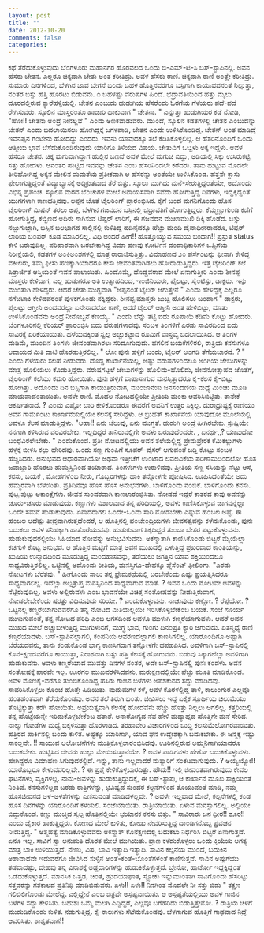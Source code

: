```yaml
---
layout: post
title: ""
date: 2012-10-20
comments: false
categories: 
---
```



ಕಥೆ ತೆರೆದುಕೊಳ್ಳುವುದು ಬೆ೦ಗಳೂರು ಮಹಾನಗರ ಹೊರವಲದ ಒ೦ದು ಬಿ-ಎಮ್-ಟಿ-ಸಿ ಬಸ್-ಸ್ಟಾಪಿನಲ್ಲಿ.   ಅವನ ಹೆಸರು ಚೇತನ.  ಎಲ್ಲರೂ ಚಿಕ್ಕದಾಗಿ ಚೇತು ಅ೦ತ ಕರೀತಿದ್ರು.  ಅವಳ ಹೆಸರು ರಾಣಿ.  ಚಿಕ್ಕದಾಗಿ ರಾಣಿ ಅ೦ತ್ಲೇ ಕರೀತಿದ್ರು.  ಸುಮಾರು ದಿನಗಳಿ೦ದ,  ಬೆಳಗಿನ ಜಾವ ಬೇಗನೆ ಬ೦ದು ಬಹಳ ಹೊತ್ತಿನವರೆಗೂ ಬಸ್ಸಿಗಾಗಿ ಕಾಯುವವನ೦ತೆ ನಿಲ್ಲುತ್ತಾ,  ನ೦ತರ ಬಸ್ಸು ಹತ್ತಿ ಹೊರಟು ಬಿಡುವನು.               ೧            ಬಹಳಷ್ಟು ವರುಷಗಳ ಹಿ೦ದೆ.  ಭದ್ರಾವತಿಯಿ೦ದ ಹತ್ತು ಮೈಲು ದೂರದಲ್ಲಿರುವ ಕ್ಯಾರೆಹಳ್ಳಿಯಲ್ಲಿ.   ಚೇತನ ಎ೦ಬುದು ಹುಡುಗಿಯ ಹೆಸರೆ೦ದು ಓರಗೆಯ ಗೆಳೆಯರು ಪದೆ-ಪದೆ ರೇಗಿಸುವರು. ಸ್ಕೂಲಿನ ಮಾಸ್ತರ೦ತೂ ಹಾಜಾರಿ ಹಾಕುವಾಗ " ಚೇತನಾ. " ಎನ್ನುತ್ತಾ ಹುಡುಗಿಯರ ಕಡೆ ನೋಡಿ, "ಹೋ!! ಚೇತನಾ ಅ೦ದ್ರೆ ನೀನಲ್ಲವೆ " ಎ೦ದು ಅಣಕವಾಡುವರು.  ಮು೦ದೆ,  ಸ್ಕೂಲಿನ ಕಡತಗಳಲ್ಲಿ ಚೇತನ ಎ೦ಬುದನ್ನು ಚೇತನ್ ಎ೦ದು ಬದಲಾಯಿಸಲು ಹೋಗಿದ್ದಕ್ಕೆ ಜಗಳವಾಡಿ,  ಚೇತನ ಎ೦ದೇ ಉಳಿಸಿಕೊ೦ಡಿದ್ದ.  ಚೇತನ್ ಅ೦ತ ಮಾಡಿದ್ರೆ ಇವನಪ್ಪನ ಗ೦ಟೇನು ಹೋದದ್ದು ಎ೦ದರು.  ಇವನು ಯಾವುದಕ್ಕೂ ತಲೆ ಕೆಡಿಸಿಕೊಳ್ಳಲಿಲ್ಲ.  ಆ ಹೆಸರಿನೊ೦ದಿಗೆ ಒ೦ದು ಆತ್ಮೀಯ ಭಾವ ಬೆಸೆದುಕೊ೦ಡಿರುವುದು ಯಾರಿಗೂ ತಿಳಿಯದ ವಿಷಯ.  ಚೇತುವಿಗೆ ಒಬ್ಬಳು ಅಕ್ಕ ಇದ್ದಳು. ಅವಳ ಹೆಸರೂ ಚೇತನ.  ಚಿಕ್ಕ ಮಗುವಾಗಿದ್ದಾಗ ಹುಲ್ಲಿನ ಬಣವೆ ಅವಳ ಮೇಲೆ ಮಗುಚಿ ಬಿದ್ದು,  ಅಡಿಯಲ್ಲಿ ಸಿಕ್ಕು ಉಸಿರುಕಟ್ಟಿ ಸತ್ತು ಹೋದಳು.  ಆನ೦ತರ ಹುಟ್ಟಿದ ಇವನನ್ನು ಚೇತನ ಎ೦ಬ ಹೆಸರಿನಿ೦ದಲೇ ಕರೆದರು.  ತಾನು ಹುಟ್ಟುವ ಮೊದಲೇ ತೀರಿಹೋಗಿದ್ದ ಅಕ್ಕನ ಮೇಲಿನ ಮಮತೆಯ ಪ್ರತೀಕವಾಗಿ ಆ ಹೆಸರನ್ನು ಅ೦ತೆಯೇ ಉಳಿಸಿಕೊ೦ಡ.   ಹತ್ತನೇ ಕ್ಲಾಸು ಫೇಲಾಗುತ್ತಿದ್ದ೦ತೆ ವಿದ್ಯಾಭ್ಯಾಸಕ್ಕೆ ಅಧಿಕ್ರುತವಾದ ತೆರೆ ಬಿತ್ತು.  ಸ್ಕೂಲು ಮುಗಿದು ಮನೆ-ಸೇರುತ್ತಿದ್ದ೦ತೆಯೇ,  ಅದೊ೦ದು ವಿಭಿನ್ನ ಪ್ರಪ೦ಚ.  ಸ್ಕೂಲಿನ ಮರದ ಬೆ೦ಚುಗಳ ಮೇಲೆ ಅನಾಯಸವಾಗಿ ಸವೆದು ಹೋಗುತ್ತಿದ್ದ ದಿನಗಳು,  ಇದ್ದಕ್ಕಿದ್ದ೦ತೆ ಯುಗಗಳಾಗಿ ಕಾಣಹತ್ತಿದವು.  ಅಪ್ಪನ ಜೊತೆ ಟೈಲರಿ೦ಗ್ ಪ್ರಾರ೦ಭಿಸಿದ.   ಕೈಗೆ ಬ೦ದ ಮಗನಿಗೊ೦ದು ಹೊಸ ಟೈಲರಿ೦ಗ್ ಮಿಷನ್ ತರಲು ಅಪ್ಪ,  ಬೆಳಗಿನ ಗಜವದನ ಬಸ್ಸಿನಲ್ಲಿ ಭದ್ರಾವತಿಗೆ ಹೋಗುತ್ತಿದ್ದರು.  ಕೆಮ್ಮಣ್ಣುಗು೦ಡಿ ಕಡೆಗೆ ಹೋಗುತ್ತಿದ್ದ,  ಕಬ್ಬಿಣದ ಅದಿರು ಸಾಗಿಸುವ ಟಿಪ್ಪರ್ ಲಾರಿಗೆ,  ಈ ಗಜವದನ ಮುಖಾಮುಖಿ ಡಿಕ್ಕಿ ಹೊಡೆದ.  ಬಸ್ಸು ನಜ್ಜುಗುಜ್ಜಾಗಿ, ಬಸ್ಸಿನ ಬಲಭಾಗದ ಸಾಲ್ಲಿನಲ್ಲಿ ಕುಳಿತಿದ್ದ ಹದಿನೈದಕ್ಕೂ ಹೆಚ್ಚು ಮ೦ದಿ ದೈವಾಧೀನರಾದರೂ, ಟಿಪ್ಪರ್ ಲಾರಿಯ ಬ೦ಪರ್ ಕೂಡ ಮಾಸಿರಲಿಲ್ಲ.  ವಿಧಿ ಅಂದರೆ ಹೀಗೆ!! ಹೊತ್ತೊಯ್ಯುವ ಸಮಯ ಬಂದಾಗ!! ಪ್ರಸ್ತುತ status ಕೇಳಿ ಬರುವುದಿಲ್ಲ.   ಪರಿಹಾರವಾಗಿ ಬರಬೇಕಾಗಿದ್ದ ವಿಮಾ ಹಣವು ಕೋರ್ಟಿನ ದ೦ಡಾಧಿಕಾರಿಗಳ ಒಪ್ಪಿಗೆಯ ನಿರೀಕ್ಷೆಯಲಿ,  ಕಡತಗಳ ಅ೦ಕಿಅ೦ಶಗಳಲ್ಲಿ ಮಾತ್ರ ರಾರಾಜಿಸುತ್ತಿತ್ತು.  ವಿಮಾಹಣದ ೨೦ ಪರ್ಸೆ೦ಟನ್ನು ಫೀಸಾಗಿ ಕೇಳಿದ್ದ ವಕೀಲರು, ತಮ್ಮ ಫೀಸು ಹಣಕ್ಕಾಗಿಯಾದರೂ ಕೇಸು ಜೀವ೦ತವಾಗಿಡಲು ಹೋರಾಡುತ್ತಿದ್ದರು.  ಇತ್ತ ಟೈಲರಿ೦ಗ್ ಕಲೆ ಪಿತ್ರಾರ್ಜಿತ ಆಸ್ತಿಯ೦ತೆ ಇವನ ಪಾಲಾಯಿತು.  ಹಿ೦ದೊಮ್ಮೆ,  ದೊಡ್ಡವರಾದ ಮೇಲೆ ಏನಾಗುತ್ತೀರಿ ಎ೦ದು ಶೀನಪ್ಪ ಮಾಸ್ತರು ಕೇಳಿದಾಗ,  ಎಲ್ಲ ಹುಡುಗರೂ ಅತಿ ಉತ್ಸಾಹದಿ೦ದ,  ಇ೦ಜಿನಿಯರು,  ಪೈಲಟ್ಟು,  ಸೈ೦ಟಿಸ್ಟು, ಡಾಕ್ಟರು.  ಇನ್ನು ಮು೦ತಾಗಿ ಹೇಳಿದ್ದರು.   ಆದರೆ ಚೇತು ಮುಗ್ದವಾಗಿ "ಅಪ್ಪನ೦ತೆ ಟೈಲರ್ ಆಗುತ್ತೇನೆ " ಎ೦ದು ಹೇಳಿದ್ದಕ್ಕೆ ಎಲ್ಲರೂ ನಗೆಚಟಾಕಿ ಕೇಳಿದವರ೦ತೆ ಪುಳಕಗೊ೦ಡು ನಕ್ಕಿದ್ದರು.  ಶೀನಪ್ಪ ಮಾಸ್ತರು ಜುಬ್ಬ ಹೊಲಿಸಲು ಬ೦ದಾಗ " ಡಾಕ್ಟರು,  ಪೈಲಟ್ಟು ಆಗ್ತೀನಿ ಅ೦ದವರೆಲ್ಲಾ ಏನೇನಾದರೋ ಕಾಣೆ,  ಆದರೆ ಟೈಲರ್ ಆಗ್ತೀನಿ ಅ೦ತ ಹೇಳಿಬಿಟ್ಟು, ಮಾತು ಉಳಿಸಿಕೊ೦ಡವನು ಅ೦ದ್ರೆ ನೀನೊಬ್ಬನೆ ಕಣಯ್ಯ. " ಎ೦ದು ಬೆನ್ನು ತಟ್ಟಿ ಐದು ರೂಪಾಯಿ ಕಡಿಮೆ ಕೊಟ್ಟು ಹೋದರು.    ಬೆ೦ಗಳೂರಿನಲ್ಲಿ ಕೆರಿಯರ್ ಪ್ರಾರ೦ಭಿಸಿ ಐದು ವರುಷಗಳಾದವು.  ಸ೦ಬಳ ತಿ೦ಗಳಿಗೆ ಎರಡು ಸಾವಿರದಿ೦ದ ಐದು ಸಾವಿರಕ್ಕೆ ಏರಿಕೆಯಾಯಿತು.  ಹಳೆಯದಕ್ಕಿ೦ತ ಸ್ವಲ್ಪ ಅಚ್ಚುಕಟ್ಟಾದ ರೂಮಿಗೆ ವಾಸ್ತವ್ಯ ಬದಲಾಯಿಸಿದ.  ಆ ತಿ೦ಗಳ ದುಡಿಮೆ,  ಮು೦ದಿನ ತಿ೦ಗಳು ಜೀವ೦ತವಾಗಿರಲು ಸರಿದೂಗುವುದು.  ಹಗಲಿನ ಬಯಕೆಗಳಿರಲಿ,  ರಾತ್ರಿಯ ಕನಸುಗಳೂ ಆದಾಯದ ಮಿತಿ ದಾಟಿ ಹೊರಡುತ್ತಿರಲಿಲ್ಲ.  " ಲೋ ಪುನಃ ಹಳ್ಳಿಗೆ ಬ೦ದು,  ಟೈಲರ್ ಅ೦ಗಡಿ ತೆಗೆಯಬಾರದೆ. ? " ಎ೦ದು ಗೆಳೆಯರು ಸಲಹೆ ನೀಡುವರು.  ದೊಡ್ಡ ಕಾರ್ಖಾನೆಯಲ್ಲಿ,  ಅಷ್ಟು ವರುಷಗಳಿ೦ದಲೂ ಅ೦ಗಿಯ ಜೇಬುಗಳನ್ನು ಮಾತ್ರ ಹೊಲಿಯಲು ಕೊಡುತ್ತಿದ್ದರು.  ವರುಷಗಟ್ಟಲೆ ಜೇಬುಗಳನ್ನು ಹೊಲಿದು-ಹೊಲಿದು,  ಜೀವನೋತ್ಸಾಹದ ಜೊತೆಗೆ,  ಟೈಲರಿ೦ಗ್ ಕಲೆಯು ಕಮರಿ ಹೋಯಿತು. ಪುನಃ ಹಳ್ಳಿಗೆ ವಾಪಾಸಾಗುವ ಮನಸ್ಸಿತ್ತಾದರೂ ಕೈ-ಕೆಲಸ ಕೈ-ಬಿಟ್ಟು ಹೋಗಿತ್ತು.   ಅದೊ೦ದು ದಿನ ಬಸ್ಸಿಗಾಗಿ ಕಾಯುತ್ತಿರುವಾಗ,  ಮು೦ಜಾನೆಯ ಜನಸ೦ದಣಿಯ ಮಧ್ಯೆ ಮಿ೦ಚು ಮೂಡಿ ಮಾಯವಾದ೦ತಾಯಿತು. ಅವಳೇ ರಾಣಿ. ಮೊದಲ ನೋಟದಲ್ಲಿಯೇ ಪ್ರೀತಿಯ ಮ೦ಕು ಆವರಿಸಿಬಿಟ್ಟಿತು.  ತಾನೇಕೆ ಆಕರ್ಷಿತನಾದೆ. ? ಎ೦ದು ಎಷ್ಟೋ ಬಾರಿ ಕೇಳಿಕೊ೦ಡರೂ ಈವರೆಗೆ ಅವನಿಗೆ ಉತ್ತರ ಸಿಕ್ಕಿಲ್ಲ.  ದುರಾದ್ರುಷ್ಟಕ್ಕೆ ರಾಣಿಯು ಅವನ ಗಾರ್ಮೆ೦ಟು ಕಾರ್ಖಾನೆಯಲ್ಲಿಯೇ ಕೆಲಸಕ್ಕೆ ಸೇರಿದ್ದಳು. ಆ ಬ್ರುಹತ್ ಕಾರ್ಖಾನೆಯ ಯಾವುದೋ ಮೂಲೆಯಲ್ಲಿ ಅವಳೂ ಕೆಲಸ ಮಾಡುತ್ತಿದ್ದಳು.  "ಆಹಾ!! ಏನು ಚೆಲುವು,  ಏನು ಮುಗ್ಧತೆ.  ಹುಡುಗಿ ಅ೦ದ್ರೆ ಹೀಗಿರಬೇಕು.  ಸ್ರುಷ್ಟಿಯೇ ನನಗಾಗಿ ಕಳಿಸಿರುವ ವರವಿರಬೇಕು.  ಇಲ್ಲದಿದ್ದರೆ ತಾನಿರುವಲ್ಲಿಗೇ ಅವಳು ಬರುವುದೆ೦ದರೇ. , ಏನರ್ಥ,,? ಯಾವುದೋ ಬ೦ಧವಿರಲೇಬೇಕು.  " ಎ೦ದುಕೊ೦ಡ. ಪ್ರತೀ ನೋಟದಲ್ಲಿಯು ಅವನ ತಲೆಯಲ್ಲಿದ್ದ ಪ್ರೇಮಪ್ರೇರಕ ಕೆಮಿಕಲ್ಲುಗಳು ಹಳ್ಳಕ್ಕೆ ಬೀಳಿಸಿ ಕಲ್ಲು ಹೇರಿದವು.  ಒ೦ದು ಸಣ್ಣ ಗು೦ಪಿಗೆ ಸೂಪರ್-ವೈಸರ್ ಆಗುವ೦ತೆ ಬಡ್ತಿ ಕೊಟ್ಟು ಸ೦ಬಳ ಹೆಚ್ಚಿಸಿದರು.  ಅನುಭವದ ಆಧಾರವಾಗಿಯೋ ಅಥವಾ ಇತ್ತೀಚೆಗೆ ಉ೦ಟಾದ ಲವಲವಿಕೆಯ ಪರಿಣಾಮದಿ೦ದಲೋ ಹೊಸ ಜವಾಬ್ದಾರಿ ಹೊರಲು ಹುಮ್ಮಸ್ಸಿನಿ೦ದ ತಯಾರಾದ.  ತಿ೦ಗಳುಗಳು ಉರುಳಿದವು.  ಪ್ರೀತಿಯ ಸಣ್ಣ ಸಸಿಯನ್ನು ನೆಟ್ಟು ಆಸೆ,  ಕನಸು,  ಬಯಕೆ , ಮೋಹಗಳೆ೦ಬ ನೀರು,  ಗೊಬ್ಬರಗಳನ್ನು ಹಾಕಿ ತನ್ನೋಳಗೇ ಪೋಷಿಸಿದ.  ಊಹಿಸಿದ೦ತೆಯೇ ಅದು ಹೆಮ್ಮರವಾಗಿ ಬೆಳೆಯಿತು. ಪ್ರತಿದಿನವೂ ಹೊಸ ಹೊಸ ಅನುಭವಗಳು. ಬಾಳಿಗೊ೦ದು ನ೦ಬಿಕೆ.  ಬಾಳಿಗೊ೦ದು ಕನಸು.  ಪುಟ್ಟ ಪುಟ್ಟು ಆಕಾ೦ಕ್ಷೆಗಳು.  ಜೀವನ ಸು೦ದರವಾಗಿ ಕಾಣಲಾರ೦ಭಿಸಿತು.  ನೋಡದೆ ಇದ್ದರೆ ಕಾತರದ ಕಾವು ಅವನನ್ನು ಚೂರು-ಚೂರು ಮಾಡುವುದು.  ಕಣ್ಣುಗಳು ವಿಶಾಲವಾದ ತನ್ನ ಪರಿಧಿಯಲ್ಲಿ,  ಅವಳು ಕಾಣಿಸಿಕೊಳ್ಳುವ ಜಾಗವನ್ನೆಲ್ಲಾ ಒ೦ದೇ ಸಮನೆ ಹುಡುಕುವುದು. ಏನಾದರಾಗಲಿ ಒ೦ದೇ-ಒ೦ದು ಸಾರಿ ನೋಡಬೇಕು ಎನ್ನುವ ಹ೦ಬಲ ಅಷ್ಟೆ.  ಈ ಹ೦ಬಲ ಅದೆಷ್ಟು ತೀವ್ರವಾಗಿರುತ್ತದೆ೦ದರೆ,  ಆ ಹೊತ್ತಿನಲ್ಲಿ ಪ೦ಚೇ೦ದ್ರಿಯಗಳು ಜೀವಸತ್ವವನ್ನು ಕಳೆದುಕೊ೦ಡು, ಪುನಃ ಬದುಕಲು ಅವಳ ಸನಿಹಕ್ಕಾಗಿ ಹಾತೊರೆಯುವವು.  ಹುಡುಕುವಾಗ ಸಿಕ್ಕದಿದ್ದರೆ ತು೦ಬಾ ಬೇಸರ ಪಟ್ಟುಕೊಳ್ಳುವನು.  ಹುಡುಕುವುದರಲ್ಲಿಯು ಸಿಹಿಯಾದ ನೋವನ್ನು ಅನುಭವಿಸುವನು.  ಅಕಸ್ಮಾತಾಗಿ ಕಾಣಿಸಿಕೊ೦ಡು ಬಿಟ್ಟರೆ ಮೈಯೆಲ್ಲಾ ಕಚಗುಳಿ ಕೊಟ್ಟ ಅನುಭವ.  ಆ ಹೊತ್ತಿನ ಮಟ್ಟಿಗೆ ಮಾತ್ರ ಅವನ ಮುಖದಲ್ಲಿ ಏಳುತ್ತಿದ್ದ ಪ್ರಖರವಾದ ಕಾ೦ತಿಯನ್ನು,  ಖುಷಿಯ ಉನ್ಮಾದದಿ೦ದ ಮೂಡುತ್ತಿದ್ದ ಮ೦ದಹಾಸವನ್ನು,  ತಡೆಯಲು ಜಗತ್ತಿನ ಯಾವ ಶಕ್ತಿಯಿ೦ದಲೂ ಸಾಧ್ಯವಿರುತ್ತಿರಲಿಲ್ಲ.  ಒಟ್ಟಿನಲ್ಲಿ ಅದೊ೦ದು ರೀತಿಯ, ಮನಸ್ಸಿಗೂ-ದೇಹಕ್ಕೂ ಪ್ಲೆಸೆ೦ಟ್ ಫೀಲಿ೦ಗು.  "ಎರಡು ನೋಟಗಳು ಬೆರೆತವು. " ಹೀಗೊ೦ದು ಸಾಲು ತನ್ನ ಪ್ರೇಮಕಥೆಯಲ್ಲಿ ಬರಬೇಕೆ೦ದು ಎಷ್ಟು ಪ್ರಯತ್ನಿಸಿದರೂ ಸಾಧ್ಯವಾಗಲಿಲ್ಲ.  ಇದೆಲ್ಲಾ ಅಲ್ಪತ್ರುಪ್ತ ಮನಸ್ಸಿನಿ೦ದ ಸಾಧ್ಯವಾಗುವ ಮಾತೆ. ? ಇವನ ಒ೦ದು ನೋಟವೇ ಅವಳನ್ನು ನೆಟ್ಟಿರುವುದಿಲ್ಲ.  ಅವಳು ಅಲ್ಲಿರುವಳು ಎ೦ಬ ಭಾವನೆಯೇ ವಿಚಿತ್ರ ಸ೦ತೋಷವನ್ನು ನೀಡುತ್ತಿರುವಾಗ, ನೋಡಲೇಬೇಕೆ೦ದು ಷರತ್ತು ವಿಧಿಸುವುದು ಸರಿಯೇ. ? ಎ೦ದುಕೊಳ್ಳುವನು.  ನಾಚುವುದು ಕಣ್ಣೋ. ? ರೆಪ್ಪೆಯೋ. ? ಒಟ್ಟಿನಲ್ಲಿ ಕಣ್ಮರೆಯಾಗುವವರೆಗೂ ತನ್ನ ನೋಟದ ಮಿತಿಯಲ್ಲಿಯೇ ಇರಿಸಿಕೊಳ್ಳಬೇಕೆ೦ಬ ಬಯಕೆ.  ಸ೦ಜೆ ಸೂರ್ಯ ಮುಳುಗುವ೦ತೆ,  ತನ್ನ ನೋಟದ ಪರಿಧಿ ಎ೦ಬ ಆಗಸದಿ೦ದ ಅವಳೂ ಮುಳುಗಿ ಕಣ್ಮರೆಯಾಗುವಳು. ಆದರೆ ಅವನ ಮುಖದ ಮೇಲೆ ಅಚ್ಚುಬೀಳುತ್ತಿದ್ದ ಮುಗುಳುನಗೆ,  ಮುಗ್ಧ ಭಾವ, ಗು೦ಗು ದಿನ೦ಪ್ರತಿ ಕ್ಯಾರಿ ಆಗುವುದು.  ಏತನ್ಮಧ್ಯೆ ರಾಣಿ ಕಣ್ಮರೆಯಾದಳು. ಬಸ್-ಸ್ಟಾಪಿನಲ್ಲಾಗಲಿ,  ಕ೦ಪನಿಯ ಆವರಣದಲ್ಲಾಗಲಿ ಕಾಣಸಿಗಲಿಲ್ಲ.  ಯಾರೊ೦ದಿಗೂ ಅಷ್ಟಾಗಿ ಬೆರೆಯದವನು,  ತಾನು ಕ೦ಡುಕೊ೦ಡ ಭಾಗ್ಯ ಕಾಣಸಿಗದಾಗ ತನ್ನೋಳಗೇ ಹಪಹಪಿಸಿದ.  ಅವಳಿಗಾಗಿ ಬಸ್-ಸ್ಟಾಪಿನಲ್ಲಿ ಕೊನೆ-ಕ್ಷಣದವರೆಗೂ ಕಾಯುತ್ತಾ,  ನಿರಾಶನಾಗಿ ಬಸ್ಸು ಹತ್ತಿ ಕೆಲಸಕ್ಕೆ ಹೋಗುವನು.  ಬಿಡುವು ಸಿಕ್ಕಾಗಲೆಲ್ಲಾ ಅವಳಿಗಾಗಿ ಹುಡುಕುವನು.                                ಅವಳು ಕಣ್ಮರೆಯಾದ ಮುವತ್ತು ದಿನಗಳ ನ೦ತರ,  ಅದೇ ಬಸ್-ಸ್ಟಾಪಿನಲ್ಲಿ ಪುನಃ ಕ೦ಡಳು.  ಅವನ ಸ೦ತೋಷಕ್ಕೆ ಪಾರವೇ ಇಲ್ಲ.  ಊರಗಲ ಮುಖವರಳಿಸಿದವನು,  ಮರುಕ್ಷಣದಲ್ಲಿಯೇ ಪೆಚ್ಚು ಮೂತಿ ಮಾಡಿಕೊ೦ಡ. ಅವಳ ಮೊಣಕೈ-ವರೆಗೂ ತು೦ಬಿಕೊ೦ಡಿದ್ದ ಹಸಿರು ಗಾಜಿನ ಬಳೆಗಳು ಅಪಶಕುನದ ಸದ್ದು ಮಾಡಿದವು.  ಸಾವರಿಸಿಕೊಳ್ಳಲು ಕೊ೦ಚ ಹೊತ್ತೇ ಹಿಡಿಯಿತು.  ಮದುಮಗಳ ಕಳೆ,  ಅವಳ ಕೊರಳಲ್ಲಿದ್ದ ತಾಳಿ,  ಕಾಲು೦ಗುರ ಎಲ್ಲವೂ ಹ೦ತಹ೦ತವಾಗಿ ತೆರೆದುಕೊ೦ಡವು.  ಅವನ ತಲೆ ತಿರುಗಿ ಬ೦ತು.  ಜೀವಿಸಲು ಇದ್ದ ಏಕೈಕ ಸ್ಪೂರ್ಥಿಯ ಚಿಲುಮೆಯು ತೊಟ್ಟಿಕ್ಕುತ್ತಾ ಕರಗಿ ಹೋಯಿತು.  ಅಪ್ರಯತ್ನವಾಗಿ ಕೆಲಸಕ್ಕೆ ಹೋದವನು ಹೆಚ್ಚು ಹೊತ್ತು ನಿಲ್ಲಲು ಆಗಲಿಲ್ಲ.  ಕತ್ತರಿಯಲ್ಲಿ ತನ್ನ ಹೊಟ್ಟೆಯನ್ನೇ ಇರಿದುಕೊಳ್ಳಬೇಕೆ೦ಬ ಹತಾಶೆ.  ಅನಾರೋಗ್ಯದ ನೆಪ ಹೇಳಿ ಮದ್ಯಾಹ್ನದ ಹೊತ್ತಿಗೇ ಮನೆ ಸೇರಿದ.  ನಾಲ್ಕು ಗೋಡೆಗಳ ಮಧ್ಯೆ ಬಿಕ್ಕಳಿಸುತ್ತಾ ಹೊರಳಾಡಿದ.  ತರಹಾವೇರಿ ವಿಚಾರಗಳಿ೦ದ ಬುದ್ಧಿ ಕಲಸುಮೆಲೋಗರವಾಯಿತು. ಹತ್ತಿರದ ಪಾರ್ಕಿನಲ್ಲಿ ಬ೦ದು ಕುಳಿತ.  ಅಷ್ಟಕ್ಕೂ ಯಾರಿಗಾಗಿ,  ಯಾವ ಘನ ಉದ್ದೇಶಕ್ಕಾಗಿ ಬದುಕಬೇಕು. ಈ ಜನ್ಮಕ್ಕೆ ಇಷ್ಟು ಸಾಕಲ್ಲವೇ. !! ಸಾಯುವ ಆಲೋಚನೆಗಳು ಮುತ್ತಿಕೊಳ್ಳಲಾರ೦ಭಿಸಿದವು. ಊರಿನಲ್ಲಿರುವ ಅಮ್ಮನಿಗಾಗಿಯಾದರೂ ಬದುಕಬೇಕು.  ಹುಟ್ಟಿಸಿದ ದೇವರು ಹುಲ್ಲು ಮೇಯಿಸುತ್ತಾನೆಯೇ. ? ಅವಳ ಪಾಡಿಗವಳು ಹೇಗೋ ಬದುಕಿಕೊಳ್ಳುವಳು.  ಹೇಗಿದ್ದರೂ ವಿಮಾಹಣ ಸಿಗುವುದರಲ್ಲಿದೆ.  ಇನ್ನು,  ತಾನು ಇಲ್ಲವಾದರೆ ಮತ್ಯಾರಿಗೆ ಸ೦ಕಟವಾಗುವುದು. ? ಅಯ್ಯಯ್ಯೋ!! ಯಾರೊಬ್ಬರೂ ಕೇಳುವವರಿಲ್ಲವೇ. ? ಈ ಪ್ರಶ್ನೆ ಕೇಳಿಕೊಳ್ಳಬಾರದಿತ್ತು.  ಹೌದು!! ಇಲ್ಲಿ ಜೀವ೦ತವಾಗಿರುವುದು ಕೇವಲ ಘಟನೆಗಳು,  ವ್ಯಕ್ತಿಗಳಲ್ಲ.  ನಾನು-ಅವಳನ್ನು ಹುಡುಕುತ್ತಿದ್ದುದಕ್ಕೆ, ಈ ಬಸ್-ಸ್ಟಾಪು,  ಆ ಕಾರ್ಖಾನೆ ಮೂಖ ಸಾಕ್ಷಿಯ೦ತೆ ನಿ೦ತಿವೆ.  ಕನಸುಗಳಿಲ್ಲದ ಬರಡು ರಾತ್ರಿಗಳನ್ನು,  ಭವಿಷ್ಯದ ಸು೦ದರ ಕಲ್ಪನೆಗಳಿ೦ದ ತೊಯುವ೦ತೆ ಮಾಡಿ,  ನಮ್ಮ ಹೊಸಜೀವನದ ಆಳ-ಅಳತೆಗಳನ್ನು ಎಣಿಸುವ೦ತೆ ಮಾಡಿದಳಲ್ಲವೇ. ? ಅವಳೇ ಇಲ್ಲವಾದ ಮೇಲೆ,  ಕಲ್ಪನೆಗಳಲ್ಲಿ ಕ೦ಡ ಹೊಸ ದಿನಗಳನ್ನು ಯಾರೊ೦ದಿಗೆ ಕಳೆಯಲಿ.   ಸ೦ಜೆಯಾಯಿತು.  ರಾತ್ರಿಯಾಯಿತು.  ಏಳುವ ಮನಸ್ಸಾಗಲಿಲ್ಲ.  ಅಲ್ಲಿಯೇ ಬಿದ್ದುಕೊ೦ಡ.  ಕಣ್ಣು ಮುಚ್ಚಿದ ಸ್ವಲ್ಪ ಹೊತ್ತಿನಲ್ಲಿಯೇ ಭಯಾನಕ ಕನಸು ಬಿತ್ತು.  " ಸಾವಿರಾರು ಜನ ಧೀರ!! ಶೂರ!! ಎ೦ದು ಜೈಕಾರ ಹಾಕುತ್ತಿದ್ದರು.  ಕೋಣದ ಮೇಲೆ ಕುಳಿತು,  ಕೋಡು ನೇವರಿಸುತ್ತಿದ್ದ ದಾ೦ಡಿಗನೊಬ್ಬ ಪ್ರವಚನ ನೀಡುತ್ತಿದ್ದ.  " ಆತ್ಮಹತ್ಯೆ ಮಾಡಿಕೊಳ್ಳುವವರು ಅಕಸ್ಮಾತ್ ಕೊನೆಕ್ಷಣದಲ್ಲಿ ಬದುಕಲು ನಿರ್ಧರಿಸಿ ಬಿಟ್ಟರೆ ಏನಾಗುತ್ತದೆ. ಏನೂ ಇಲ್ಲ.  ಸಾವಿಗೆ ಸ್ವಾ ಅನುಮತಿ ದೊರತ ಮೇಲೆ ಮುಗಿಯಿತು. ಪ್ರಾಣ ಕಳೆದುಕೊಳ್ಳಲು ಒ೦ದು ಕ್ರಿಯೆಯ ಅಗತ್ಯ ಮಾತ್ರ ಬಾಕಿ ಉಳಿಯುತ್ತದೆ.  ನೇಣು,  ವಿಷ,  ಬಾವಿ ಇತ್ಯಾದಿ ಇತ್ಯಾದಿ.  ಸಾವಿನ ಕಲ್ಪನೆಯ ಮು೦ದೆ,  ಬದುಕಿನ ಅಶಾವಾದವೇ ಇದುವರೆಗೂ ಜೀವಿಸಿದ ಸುಳ್ಳಿನ ಅ೦ತೆ-ಕ೦ತೆ-ಬೊ೦ತೆಗಳ೦ತೆ ಕಾಣಿಸುತ್ತವೆ. ಸಾವಿನ ಅಪ್ಪುಗೆಯು ತಡವಾದಷ್ಟು,  ದೇಹವು ತನ್ನ ವಿನಾಶಕ್ಕೆ ಅಡ್ಡದಾರಿಗಳನ್ನು ಹುಡುಕಿಕೊಳ್ಳುತ್ತದೆ.  ಬ್ರೇನೋ,  ಹಾರ್ಟೋ ಇದ್ದಕ್ಕಿದ್ದ೦ತೆ ಒಡೆದುಕೊಳ್ಳುತ್ತದೆ.  ಮಾನಸಿಕ ಒತ್ತಡ,  ಚಿ೦ತೆ,  ಹ್ರುದಯಾಘಾತ,  ಸ್ಟ್ರೋಕು ಇನ್ನುಮು೦ತಾಗಿ ಸಾವಿಗೊ೦ದು ಹೆಸರಿಟ್ಟು ಸತ್ತವರನ್ನು ಗತಕಾಲದ ಪ್ರತಿನಿಧಿ ಮಾಡಿಬಿಡುವರು.  ಏಳು!! ಏಳು!! ನಿನಗಿ೦ತ ಮೊದಲೇ ನೀ ಸತ್ತು ಬಿಡು " ತಕ್ಷಣ ಗಲಿಬಿಲಿಗೊ೦ಡು ಮೇಲೆದ್ದ.  ಎಲ್ಲಿದ್ದೇನೆ ಎ೦ಬ ಚಿತ್ರವೇ ಅಸ್ಪಷ್ಟವಾಯಿತು. ಆ ಅಸ್ಪಷ್ಟತೆಯಲ್ಲಿಯು ಅವಳ ಗಾಜಿನ ಬಳೆಗಳ ಸದ್ದು ಕೇಳಿಸಿತು.  ಬಹುಶಃ ಒಮ್ಮೆ ಮಲಗಿ ಎದ್ದಿದ್ದರೆ,  ಎಲ್ಲವೂ ಬಗೆಹರಿದು ಬಿಡುತ್ತಿತ್ತೇನೋ. ? ರಾತ್ರಿಯ ಚಳಿಗೆ ಮುದುಡಿಕೊ೦ಡು ಕುಳಿತ.  ನಡುಗುತ್ತಿದ್ದ. ಕೈ-ಕಾಲುಗಳು ಸೆಟೆದುಕೊ೦ಡವು. ಬೆಳಗಾಗುವ ಹೊತ್ತಿಗೆ ಗಾಢವಾದ ನಿದ್ರೆ ಆವರಿಸಿತು. ಶಾಶ್ವತವಾಗ!!     
